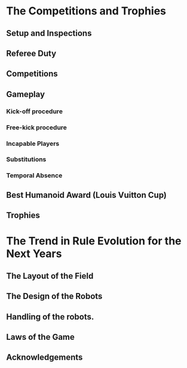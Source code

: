 # The Competitions and Trophies

Setup and Inspections
----

Referee Duty
----

Competitions
----

Gameplay
----
### Kick-off procedure

### Free-kick procedure

### Incapable Players

### Substitutions

### Temporal Absence

Best Humanoid Award (Louis Vuitton Cup)
----

Trophies
----

# The Trend in Rule Evolution for the Next Years

The Layout of the Field
----

The Design of the Robots
----

Handling of the robots.
----

Laws of the Game
----

Acknowledgements
----
